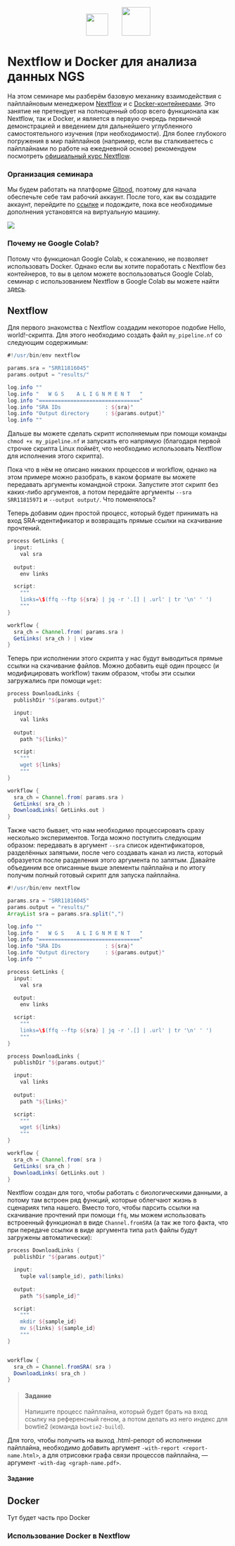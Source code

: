 <p align="center"><a href="https://www.nextflow.io"><img src="https://raw.githubusercontent.com/nextflow-io/trademark/master/nextflow2014_no-bg.png" height="50"></a>&nbsp;&nbsp;&nbsp;&nbsp;&nbsp;&nbsp;&nbsp;&nbsp;<a href="https://www.docker.com"><img src="https://ml.globenewswire.com/Resource/Download/c83c4886-b215-4cf0-a973-64b8f65e7003" height="65"></a></p>

# Nextflow и Docker для анализа данных NGS
На этом семинаре мы разберём базовую механику взаимодействия с пайплайновым менеджером [Nextflow](https://www.nextflow.io) и с [Docker-контейнерами](https://www.docker.com). Это занятие не претендует на полноценный обзор всего функционала как Nextflow, так и Docker, и является в первую очередь первичной демонстрацией и введением для дальнейшего углубленного самостоятельного изучения (при необходимости). Для более глубокого погружения в мир пайплайнов (например, если вы сталкиваетесь с пайплайнами по работе на ежедневной основе) рекомендуем посмотреть [официальный курс Nextflow](https://training.nextflow.io).

### Организация семинара
Мы будем работать на платформе [Gitpod](https://www.gitpod.io), поэтому для начала обеспечьте себе там рабочий аккаунт. После того, как вы создадите аккаунт, перейдите по [ссылке](https://gitpod.io/#https://github.com/serjisa/nextflow.tutorial) и подождите, пока все необходимые дополнения установятся на виртуальную машину.

<a href="https://gitpod.io/#https://github.com/serjisa/nextflow.tutorial"><img src="https://img.shields.io/badge/Gitpod-%20Open%20in%20Gitpod-908a85?logo=gitpod"></a>

### Почему не Google Colab?
Потому что функционал Google Colab, к сожалению, не позволяет использовать Docker. Однако если вы хотите поработать с Nextflow без контейнеров, то вы в целом можете воспользоваться Google Colab, семинар с использованием Nextflow в Google Colab вы можете найти [здесь](https://github.com/serjisa/transcriptomics.msu/blob/main/Семинары/01_Базовая_работа_с_прочтениями.ipynb).

## Nextflow
Для первого знакомства с Nextflow создадим некоторое подобие Hello, world!-скрипта. Для этого необходимо создать файл `my_pipeline.nf` со следующим содержимым:
  
```Groovy
#!/usr/bin/env nextflow

params.sra = "SRR11816045"
params.output = "results/"

log.info ""
log.info "   W G S    A L I G N M E N T   "
log.info "================================"
log.info "SRA IDs              : ${sra}"
log.info "Output directory     : ${params.output}"
log.info ""
```

Дальше вы можете сделать скрипт исполняемым при помощи команды `chmod +x my_pipeline.nf` и запускать его напрямую (благодаря первой строчке скрипта Linux поймёт, что необходимо использовать Nextflow для исполнения этого скрипта).

Пока что в нём не описано никаких процессов и workflow, однако на этом примере можно разобрать, в каком формате вы можете передавать аргументы командной строки. Запустите этот скрипт без каких-либо аргументов, а потом передайте аргументы `--sra SRR11815971` и `--output output/`. Что поменялось?

Теперь добавим один простой процесс, который будет принимать на вход SRA-идентификатор и возвращать прямые ссылки на скачивание прочтений.
  
```Groovy
process GetLinks {
  input:
    val sra
  
  output:
    env links

  script:
    """
    links=\$(ffq --ftp ${sra} | jq -r '.[] | .url' | tr '\n' ' ')
    """
}

workflow {
  sra_ch = Channel.from( params.sra )
  GetLinks( sra_ch ) | view
}
```

Теперь при исполнении этого скрипта у нас будут выводиться прямые ссылки на скачивание файлов. Можно добавить ещё один процесс (и модифицировать workflow) таким образом, чтобы эти ссылки загружались при помощи `wget`:

```Groovy
process DownloadLinks {
  publishDir "${params.output}"

  input:
    val links
    
  output:
    path "${links}"

  script:
    """
    wget ${links}
    """
}

workflow {
  sra_ch = Channel.from( params.sra )
  GetLinks( sra_ch )
  DownloadLinks( GetLinks.out )
}
```

Также часто бывает, что нам необходимо процессировать сразу несколько экспериментов. Тогда можно поступить следующим образом: передавать в аргумент `--sra` список идентификаторов, разделённых запятыми, после чего создавать канал из листа, который образуется после разделения этого аргумента по запятым. Давайте объединим все описанные выше элементы пайплайна и по итогу получим полный готовый скрипт для запуска пайплайна.
  
```Groovy
#!/usr/bin/env nextflow

params.sra = "SRR11816045"
params.output = "results/"
ArrayList sra = params.sra.split(",")

log.info ""
log.info "   W G S    A L I G N M E N T   "
log.info "================================"
log.info "SRA IDs              : ${sra}"
log.info "Output directory     : ${params.output}"
log.info ""

process GetLinks {
  input:
    val sra
  
  output:
    env links

  script:
    """
    links=\$(ffq --ftp ${sra} | jq -r '.[] | .url' | tr '\n' ' ')
    """
}

process DownloadLinks {
  publishDir "${params.output}"

  input:
    val links
    
  output:
    path "${links}"

  script:
    """
    wget ${links}
    """
}

workflow {
  sra_ch = Channel.from( sra )
  GetLinks( sra_ch )
  DownloadLinks( GetLinks.out )
}
```

Nextflow создан для того, чтобы работать с биологическими данными, а потому там встроен ряд функций, которые облегчают жизнь в сценариях типа нашего. Вместо того, чтобы парсить ссылки на скачивание прочтений при помощи `ffq`, мы можем использовать встроенный функционал в виде `Channel.fromSRA` (а так же того факта, что при передаче ссылки в виде аргумента типа `path` файлы будут загружены автоматически):
  
```Groovy
process DownloadLinks {
  publishDir "${params.output}"

  input:
    tuple val(sample_id), path(links)
  
  output:
    path "${sample_id}"

  script:
    """
    mkdir ${sample_id}
    mv ${links} ${sample_id}
    """
}


workflow {
  sra_ch = Channel.fromSRA( sra )
  DownloadLinks( sra_ch )
}
```

> #### Задание
> Напишите процесс пайплайна, который будет брать на вход ссылку на референсный геном, а потом делать из него индекс для bowtie2 (команда `bowtie2-build`).

Для того, чтобы получить на выход .html-репорт об исполнении пайплайна, необходимо добавить аргумент `-with-report <report-name.html>`, а для отрисовки графа связи процессов пайплайна, — аргумент `-with-dag <graph-name.pdf>`.

#### Задание


## Docker
Тут будет часть про Docker

### Использование Docker в Nextflow

